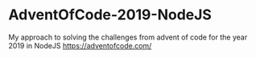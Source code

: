 # AdventOfCode-2019-NodeJS
My approach to solving the challenges from advent of code for the year 2019 in NodeJS https://adventofcode.com/
